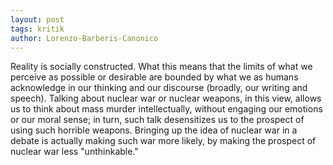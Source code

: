 ```yaml
---
layout: post
tags: kritik
author: Lorenzo-Barberis-Canonico
---
```


Reality is socially constructed. What this means that the limits of what we perceive as possible or desirable are bounded by what we as humans acknowledge in our thinking and our discourse (broadly, our writing and speech). Talking about nuclear war or nuclear weapons, in this view, allows us to think about mass murder intellectually, without engaging our emotions or our moral sense; in turn, such talk desensitizes us to the prospect of using such horrible weapons. Bringing up the idea of nuclear war in a debate is actually making such war more likely, by making the prospect of nuclear war less "unthinkable." 